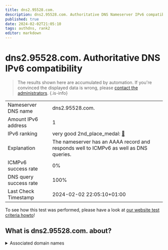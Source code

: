 ```yaml
---
title: dns2.95528.com.
description: dns2.95528.com. Authoritative DNS Nameserver IPv6 compatibility
published: true
date: 2024-02-02T21:05:10
tags: authdns, rank2
editor: markdown
---
```


# dns2.95528.com. Authoritative DNS IPv6 compatibility

> The results shown here are accumulated by automation. If you're convinced the displayed data is wrong, please [contact the administrators](/howto/chat). 
{.is-info}




|   |   |
| - | - |
| Nameserver DNS name | dns2.95528.com.
| Amount IPv6 address | 1
| IPv6 ranking | very good 2nd_place_medal: [🔗](/howto/ranking) |
| Explanation | The nameserver has an AAAA record and responds well to ICMPv6 as well as DNS queries. |
| ICMPv6 success rate | 0%|
| DNS query success rate | 100% |
| Last Check Timestamp | 2024-02-02 22:05:10+01:00 |

To see how this test was performed, please have a look at [our website test criteria howto](/howto/testcriteria/authdns)!


## What is dns2.95528.com. about?






<details>
<summary>Associated domain names</summary>

www.spdb.com.cn

</details>
